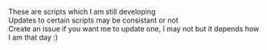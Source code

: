 These are scripts which I am still developing <br />
Updates to certain scripts may be consistant or not <br />
Create an issue if you want me to update one, I may not but it depends how I am that day :)
